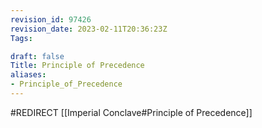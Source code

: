 ```yaml
---
revision_id: 97426
revision_date: 2023-02-11T20:36:23Z
Tags:

draft: false
Title: Principle of Precedence
aliases:
- Principle_of_Precedence
---
```

#REDIRECT [[Imperial Conclave#Principle of Precedence]]